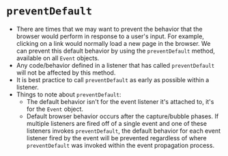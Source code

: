 # `preventDefault`

- There are times that we may want to prevent the behavior that the browser would perform in response to a user's input. For example, clicking on a link would normally load a new page in the browser. We can prevent this default behavior by using the `preventDefault` method, available on all `Event` objects.
- Any code/behavior defined in a listener that has called `preventDefault` will not be affected by this method.
- It is best practice to call `preventDefault` as early as possible within a listener.
- Things to note about `preventDefault`:
  - The default behavior isn't for the event listener it's attached to, it's for the `Event` object.
  - Default browser behavior occurs after the capture/bubble phases. If multiple listeners are fired off of a single event and one of these listeners invokes `preventDefault`, the default behavior for each event listener fired by the event will be prevented regardless of where `preventDefault` was invoked within the event propagation process.
